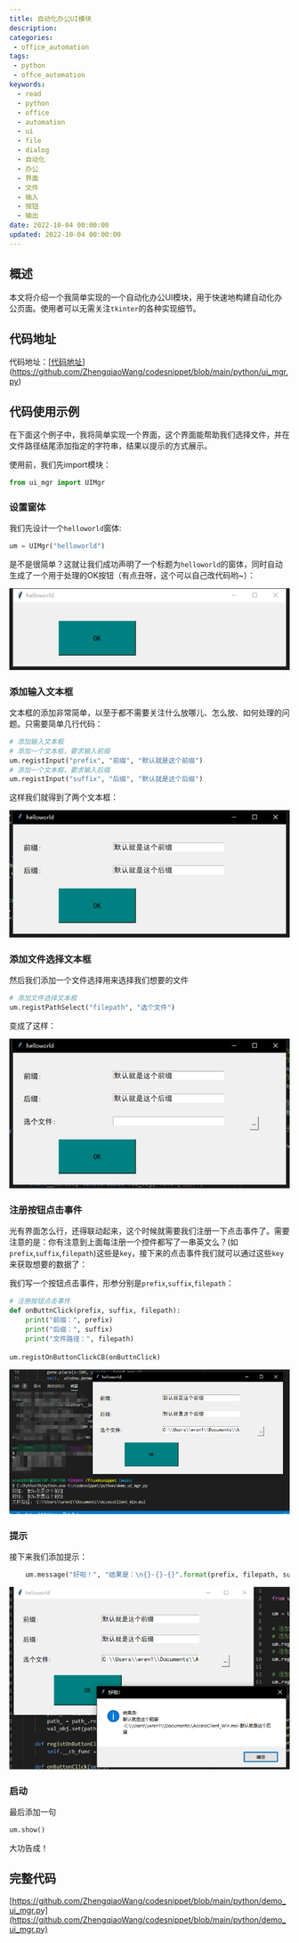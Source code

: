 ```yaml
---
title: 自动化办公UI模块
description: 
categories:
 - office_automation
tags:
 - python
 - offce_automation
keywords:
  - read
  - python
  - office
  - automation
  - ui
  - file
  - dialog
  - 自动化
  - 办公
  - 界面
  - 文件
  - 输入
  - 按钮
  - 输出
date: 2022-10-04 00:00:00
updated: 2022-10-04 00:00:00
---
```


## 概述

本文将介绍一个我简单实现的一个自动化办公UI模块，用于快速地构建自动化办公页面。使用者可以无需关注`tkinter`的各种实现细节。

## 代码地址

代码地址：[[代码地址](https://github.com/ZhengqiaoWang/codesnippet/blob/main/python/ui_mgr.py)](https://github.com/ZhengqiaoWang/codesnippet/blob/main/python/ui_mgr.py)

## 代码使用示例

在下面这个例子中，我将简单实现一个界面，这个界面能帮助我们选择文件，并在文件路径结尾添加指定的字符串，结果以提示的方式展示。

使用前，我们先import模块：

```python
from ui_mgr import UIMgr
```

### 设置窗体

我们先设计一个`helloworld`窗体:

```python
um = UIMgr("helloworld")
```

是不是很简单？这就让我们成功声明了一个标题为`helloworld`的窗体，同时自动生成了一个用于处理的OK按钮（有点丑呀，这个可以自己改代码哟~）：

![](https://raw.githubusercontent.com/ZhengqiaoWang/blog_resources_1/main/202210041138929.png)

### 添加输入文本框

文本框的添加非常简单，以至于都不需要关注什么放哪儿、怎么放、如何处理的问题。只需要简单几行代码：

```python
# 添加输入文本框
# 添加一个文本框，要求输入前缀
um.registInput("prefix", "前缀", "默认就是这个前缀")
# 添加一个文本框，要求输入后缀
um.registInput("suffix", "后缀", "默认就是这个后缀")
```

这样我们就得到了两个文本框：

![](https://raw.githubusercontent.com/ZhengqiaoWang/blog_resources_1/main/202210041142201.png)

### 添加文件选择文本框

然后我们添加一个文件选择用来选择我们想要的文件

```python
# 添加文件选择文本框
um.registPathSelect("filepath", "选个文件")
```

变成了这样：

![](https://raw.githubusercontent.com/ZhengqiaoWang/blog_resources_1/main/202210041143877.png)

### 注册按钮点击事件

光有界面怎么行，还得联动起来，这个时候就需要我们注册一下点击事件了。需要注意的是：你有注意到上面每注册一个控件都写了一串英文么？(如`prefix`,`suffix`,`filepath`)这些是`key`，接下来的点击事件我们就可以通过这些`key`来获取想要的数据了：

我们写一个按钮点击事件，形参分别是`prefix`,`suffix`,`filepath`：

```python
# 注册按钮点击事件
def onButtnClick(prefix, suffix, filepath):
    print("前缀：", prefix)
    print("后缀：", suffix)
    print("文件路径：", filepath)

um.registOnButtonClickCB(onButtnClick)
```

![](https://raw.githubusercontent.com/ZhengqiaoWang/blog_resources_1/main/202210041148094.png)

### 提示

接下来我们添加提示：

```python
    um.message("好啦！", "结果是：\n{}-{}-{}".format(prefix, filepath, suffix))
```

![](https://raw.githubusercontent.com/ZhengqiaoWang/blog_resources_1/main/202210041155958.png)

### 启动

最后添加一句

```python
um.show()
```

大功告成！

## 完整代码

[https://github.com/ZhengqiaoWang/codesnippet/blob/main/python/demo_ui_mgr.py](https://github.com/ZhengqiaoWang/codesnippet/blob/main/python/demo_ui_mgr.py)